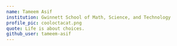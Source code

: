 ```yaml
---
name: Tameem Asif
institution: Gwinnett School of Math, Science, and Technology
profile_pic: cooloctacat.png
quote: Life is about choices.
github_user: tameem-asif
---
```

